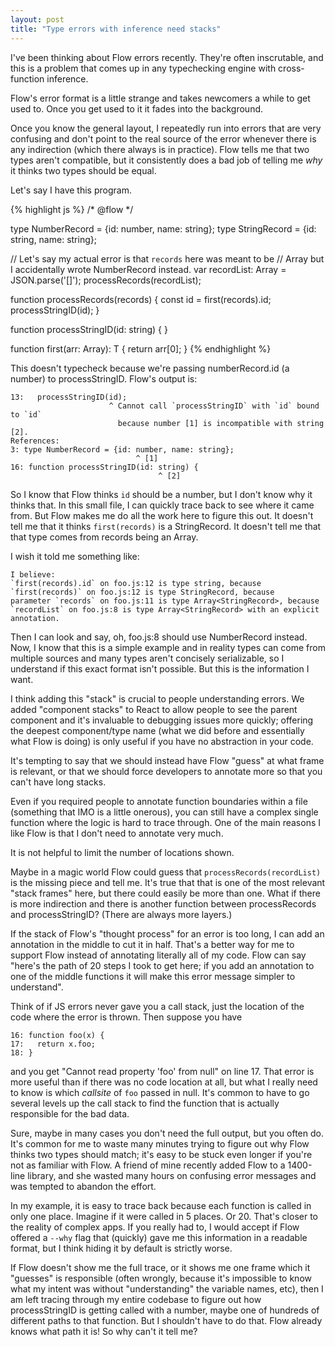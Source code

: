 ```yaml
---
layout: post
title: "Type errors with inference need stacks"
---
```


I've been thinking about Flow errors recently. They're often inscrutable, and this is a problem that comes up in any typechecking engine with cross-function inference.

<!-- more -->

Flow's error format is a little strange and takes newcomers a while to get used to. Once you get used to it it fades into the background.

Once you know the general layout, I repeatedly run into errors that are very confusing and don't point to the real source of the error whenever there is any indirection (which there always is in practice). Flow tells me that two types aren't compatible, but it consistently does a bad job of telling me *why* it thinks two types should be equal.

Let's say I have this program.

{% highlight js %}
/* @flow */

type NumberRecord = {id: number, name: string};
type StringRecord = {id: string, name: string};

// Let's say my actual error is that `records` here was meant to be
// Array<StringRecord> but I accidentally wrote NumberRecord instead.
var recordList: Array<NumberRecord> = JSON.parse('[]');
processRecords(recordList);

function processRecords(records) {
  const id = first(records).id;
  processStringID(id);
}

function processStringID(id: string) {
}

function first<T>(arr: Array<T>): T {
  return arr[0];
}
{% endhighlight %}

This doesn't typecheck because we're passing numberRecord.id (a number) to processStringID. Flow's output is:

```
13:   processStringID(id);
                      ^ Cannot call `processStringID` with `id` bound to `id`
                        because number [1] is incompatible with string [2].
References:
3: type NumberRecord = {id: number, name: string};
                            ^ [1]
16: function processStringID(id: string) {
                                 ^ [2]
```

So I know that Flow thinks `id` should be a number, but I don't know why it thinks that. In this small file, I can quickly trace back to see where it came from. But Flow makes me do all the work here to figure this out. It doesn't tell me that it thinks `first(records)` is a StringRecord. It doesn't tell me that that type comes from records being an Array<StringRecord>.

I wish it told me something like:

```
I believe:
`first(records).id` on foo.js:12 is type string, because
`first(records)` on foo.js:12 is type StringRecord, because
parameter `records` on foo.js:11 is type Array<StringRecord>, because
`recordList` on foo.js:8 is type Array<StringRecord> with an explicit annotation.
```

Then I can look and say, oh, foo.js:8 should use NumberRecord instead. Now, I know that this is a simple example and in reality types can come from multiple sources and many types aren't concisely serializable, so I understand if this exact format isn't possible. But this is the information I want.

I think adding this "stack" is crucial to people understanding errors. We added "component stacks" to React to allow people to see the parent component and it's invaluable to debugging issues more quickly; offering the deepest component/type name (what we did before and essentially what Flow is doing) is only useful if you have no abstraction in your code.

It's tempting to say that we should instead have Flow "guess" at what frame is relevant, or that we should force developers to annotate more so that you can't have long stacks.

Even if you required people to annotate function boundaries within a file (something that IMO is a little onerous), you can still have a complex single function where the logic is hard to trace through. One of the main reasons I like Flow is that I don't need to annotate very much.

It is not helpful to limit the number of locations shown.

Maybe in a magic world Flow could guess that `processRecords(recordList)` is the missing piece and tell me. It's true that that is one of the most relevant "stack frames" here, but there could easily be more than one. What if there is more indirection and there is another function between processRecords and processStringID? (There are always more layers.)

If the stack of Flow's "thought process" for an error is too long, I can add an annotation in the middle to cut it in half. That's a better way for me to support Flow instead of annotating literally all of my code. Flow can say "here's the path of 20 steps I took to get here; if you add an annotation to one of the middle functions it will make this error message simpler to understand".

Think of if JS errors never gave you a call stack, just the location of the code where the error is thrown. Then suppose you have

```
16: function foo(x) {
17:   return x.foo;
18: }
```

and you get "Cannot read property 'foo' from null" on line 17. That error is more useful than if there was no code location at all, but what I really need to know is which *callsite* of `foo` passed in null. It's common to have to go several levels up the call stack to find the function that is actually responsible for the bad data.

Sure, maybe in many cases you don't need the full output, but you often do. It's common for me to waste many minutes trying to figure out why Flow thinks two types should match; it's easy to be stuck even longer if you're not as familiar with Flow. A friend of mine recently added Flow to a 1400-line library, and she wasted many hours on confusing error messages and was tempted to abandon the effort.

In my example, it is easy to trace back because each function is called in only one place. Imagine if it were called in 5 places. Or 20. That's closer to the reality of complex apps. If you really had to, I would accept if Flow offered a `--why` flag that (quickly) gave me this information in a readable format, but I think hiding it by default is strictly worse.

If Flow doesn't show me the full trace, or it shows me one frame which it "guesses" is responsible (often wrongly, because it's impossible to know what my intent was without "understanding" the variable names, etc), then I am left tracing through my entire codebase to figure out how processStringID is getting called with a number, maybe one of hundreds of different paths to that function. But I shouldn't have to do that. Flow already knows what path it is! So why can't it tell me?
